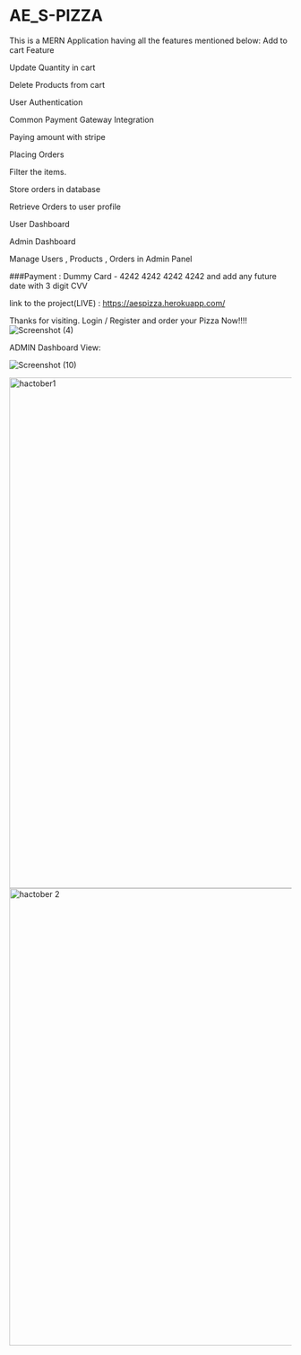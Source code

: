 # AE_S-PIZZA

This is a MERN Application having all the features mentioned below:
Add to cart Feature

Update Quantity in cart

Delete Products from cart

User Authentication

Common Payment Gateway Integration

Paying amount with stripe

Placing Orders

Filter the items.

Store orders in database

Retrieve Orders to user profile

User Dashboard

Admin Dashboard

Manage Users , Products , Orders in Admin Panel

###Payment : Dummy Card - 4242 4242 4242 4242 and add any future date with 3 digit CVV

link to the project(LIVE) : https://aespizza.herokuapp.com/


Thanks for visiting. Login / Register and order your Pizza Now!!!!
![Screenshot (4)](https://user-images.githubusercontent.com/64660695/171873905-a61b4482-3277-419a-af5f-dc715a659eca.png)


ADMIN Dashboard View:


![Screenshot (10)](https://user-images.githubusercontent.com/64660695/172021135-77fcaa81-9cec-4ad7-b84a-4bd56f3e994e.png)

<img width="910" alt="hactober1" src="https://user-images.githubusercontent.com/75598588/193774339-c71655a7-c6f0-4e86-b3c0-cc965e151aa3.PNG">

<img width="815" alt="hactober 2" src="https://user-images.githubusercontent.com/75598588/193775221-b033ef2d-55a8-46c7-834f-4ccb61e6477e.PNG">

